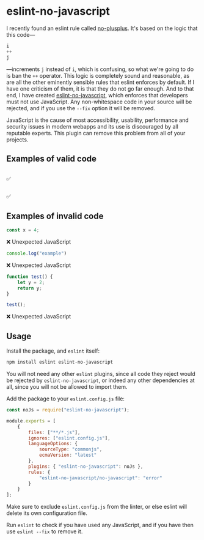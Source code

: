 # eslint-no-javascript

I recently found an eslint rule called [no-plusplus](https://eslint.org/docs/latest/rules/no-plusplus). It's based on the logic that this code—

```js
i
++
j
```

—increments `j` instead of `i`, which is confusing, so what we're going to do is ban the `++` operator. This logic is completely sound and reasonable, as are all the other eminently sensible rules that eslint enforces by default. If I have one criticism of them, it is that they do not go far enough. And to that end, I have created [eslint-no-javascript](https://www.npmjs.com/package/eslint-no-javascript), which enforces that developers must not use JavaScript. Any non-whitespace code in your source will be rejected, and if you use the `--fix` option it will be removed.

JavaScript is the cause of most accessibility, usability, performance and security issues in modern webapps and its use is discouraged by all reputable experts. This plugin can remove this problem from all of your projects.

## Examples of valid code

```js

```
✅

```js

```
✅

## Examples of invalid code

```js
const x = 4;
```
❌ Unexpected JavaScript

```js
console.log("example")
```
❌ Unexpected JavaScript

```js
function test() {
    let y = 2;
    return y;
}

test();
```
❌ Unexpected JavaScript

## Usage

Install the package, and `eslint` itself:

```bash
npm install eslint eslint-no-javascript
```

You will not need any other `eslint` plugins, since all code they reject would be rejected by `eslint-no-javascript`, or indeed any other dependencies at all, since you will not be allowed to import them.

Add the package to your `eslint.config.js` file:

```js
const noJs = require("eslint-no-javascript");

module.exports = [
    {
        files: ["**/*.js"],
        ignores: ["eslint.config.js"],
        languageOptions: {
            sourceType: "commonjs",
            ecmaVersion: "latest"
        },
        plugins: { "eslint-no-javascript": noJs },
        rules: {
            "eslint-no-javascript/no-javascript": "error"
        }
    }
];
```

Make sure to exclude `eslint.config.js` from the linter, or else eslint will delete its own configuration file.

Run `eslint` to check if you have used any JavaScript, and if you have then use `eslint --fix` to remove it.
